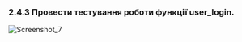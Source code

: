 ### 2.4.3 Провести тестування роботи функції user_login.

![Screenshot_7](https://github.com/user-attachments/assets/077d134a-4fc6-4841-93a4-31cbe7bd1386)
